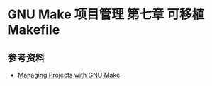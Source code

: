 # GNU Make 项目管理 第七章 可移植 Makefile

[annotation]: <id> (0e8c3ad6-c989-4ed5-8dec-eb535bc0352f)
[annotation]: <status> (protect)
[annotation]: <create_time> (2021-04-18 19:20:06)
[annotation]: <category> (读书笔记)
[annotation]: <tags> (Make|Makefile|GNU)
[annotation]: <topic> (GNU Make项目管理)
[annotation]: <index> (7)
[annotation]: <comments> (true)
[annotation]: <url> (http://blog.ccyg.studio/article/0e8c3ad6-c989-4ed5-8dec-eb535bc0352f)

## 参考资料

- [Managing Projects with GNU Make](https://book.douban.com/subject/1850994/)